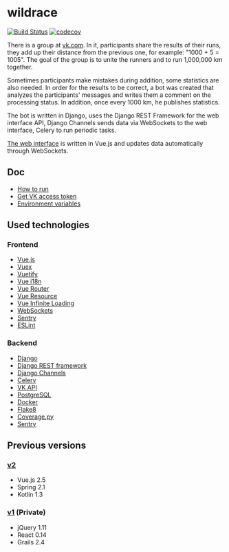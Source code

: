 wildrace
========

[![Build Status](https://travis-ci.org/phpusr/wildrace.svg?branch=master)](https://travis-ci.org/phpusr/wildrace)
[![codecov](https://codecov.io/gh/phpusr/wildrace/branch/master/graph/badge.svg)](https://codecov.io/gh/phpusr/wildrace)

There is a group at [vk.com](https://vk.com/club101326589). 
In it, participants share the results of their runs, they add up their distance from the previous one, for example: "1000 + 5 = 1005".
The goal of the group is to unite the runners and to run 1,000,000 km together.

Sometimes participants make mistakes during addition, some statistics are also needed. 
In order for the results to be correct, a bot was created that analyzes the participants' messages and writes them a comment on the processing status. 
In addition, once every 1000 km, he publishes statistics.

The bot is written in Django, uses the Django REST Framework for the web interface API, Django Channels sends data via WebSockets to the web interface, Celery to run periodic tasks.

[The web interface](https://wildrace.herokuapp.com/) is written in Vue.js and updates data automatically through WebSockets.

## Doc

- [How to run](docs/how_to_run.md)
- [Get VK access token](docs/get_vk_access_token.md)
- [Environment variables](docs/env.md)

## Used technologies

### Frontend

- [Vue.js](https://vuejs.org/)
- [Vuex](https://vuex.vuejs.org/)
- [Vuetify](https://vuetifyjs.com/)
- [Vue i18n](https://kazupon.github.io/vue-i18n/)
- [Vue Router](https://router.vuejs.org/)
- [Vue Resource](https://github.com/pagekit/vue-resource)
- [Vue Infinite Loading](https://www.npmjs.com/package/vue-infinite-loading)
- [WebSockets](https://developer.mozilla.org/en-US/docs/Web/API/WebSockets_API)
- [Sentry](https://sentry.io/)
- [ESLint](https://eslint.org/)

### Backend

- [Django](https://www.djangoproject.com/)
- [Django REST framework](https://www.django-rest-framework.org/)
- [Django Channels](https://channels.readthedocs.io/en/latest/)
- [Celery](http://www.celeryproject.org/)
- [VK API](https://vk-api.readthedocs.io/)
- [PostgreSQL](https://www.postgresql.org/)
- [Docker](https://www.docker.com/)
- [Flake8](https://flake8.pycqa.org/en/latest/)
- [Coverage.py](https://coverage.readthedocs.io/)
- [Sentry](https://sentry.io/)

## Previous versions

### [v2](https://github.com/phpusr-archive/wildrace-v2)

- Vue.js 2.5
- Spring 2.1
- Kotlin 1.3

### [v1](https://github.com/phpusr-archive/wildrace-v1) (Private)

- jQuery 1.11
- React 0.14
- Grails 2.4
